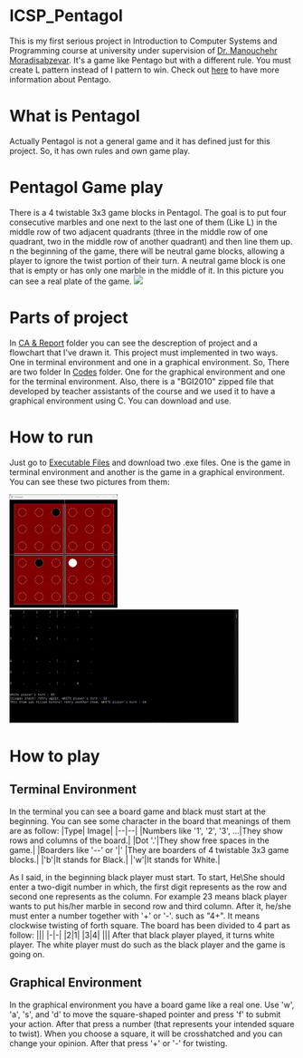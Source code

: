 

# ICSP_Pentagol
This is my first serious project in Introduction to Computer Systems and Programming course at university under supervision of [Dr. Manouchehr Moradisabzevar](https://ece.ut.ac.ir/en/~moradih). It's a game like Pentago but with a different rule. You must create L pattern instead of I pattern to win. Check out [here](https://www.ultraboardgames.com/pentago/game-rules.php) to have more information about Pentago.
# What is Pentagol
Actually Pentagol is not a general game and it has defined just for this project. So, it has own rules and own game play.
# Pentagol Game play
There is a 4 twistable 3x3 game blocks in Pentagol. The goal is to put four consecutive marbles and one next to the last one of them (Like L) in the middle row of two adjacent quadrants (three in the middle row of one quadrant, two in the middle row of another quadrant) and then line them up. n the beginning of the game, there will be neutral game blocks, allowing a player to ignore the twist portion of their turn. A neutral game block is one that is empty or has only one marble in the middle of it.
In this picture you can see a real plate of the game.
<img src="https://www.ultraboardgames.com/pentago/gfx/game32.jpg" width="400"/>
# Parts of project
In [CA & Report](https://github.com/mahdimoeini8102/ICSP_Pentagol/tree/main/CA%20%26%20Report) folder you can see the descreption of project and a flowchart that I've drawn it. This project must implemented in two ways. One in terminal environment and one in a graphical environment. So, There are two folder In [Codes](https://github.com/mahdimoeini8102/ICSP_Pentagol/tree/main/Codes) folder. One for the graphical environment and one for the terminal environment.
Also, there is a "BGI2010" zipped file that developed by teacher assistants of the course and we used it to have a graphical environment using C. You can download and use.
# How to run
Just go to [Executable Files](https://github.com/mahdimoeini8102/ICSP_Pentagol/tree/main/Executable%20Files) and download two .exe files. One is the game in terminal environment and another is the game in a graphical environment. You can see these two pictures from them:

<img src="/Images/Graphical Environment.png" height="200"/>
<img src="/Images/Terminal Environment.png" height="200"/>

# How to play
## Terminal Environment
In the terminal you can see a board game and black must start at the beginning. You can see some character in the board that meanings of them are as follow:
|Type| Image|
|--|--|
|Numbers like '1', '2', '3', ...|They show rows and columns of the board.|
|Dot '.'|They show free spaces in the game.|
|Boarders like '--' or '\|' |They are boarders of 4 twistable 3x3 game blocks.|
|'b'|It stands for Black.|
|'w'|It stands for White.|

As I said, in the beginning black player must start. To start, He\She should enter a two-digit number in which, the first digit represents as the row and second one represents as the column. For example 23 means black player wants to put his/her marble in second row and third column. After it, he/she must enter a number together with '+' or '-'. such as "4+". It means clockwise twisting of forth square. The board has been divided to 4 part as follow:
|||
|-|-|
|2|1|
|3|4|
|||
After that black player played, it turns white player. The white player must do such as the black player and the game is going on. 

## Graphical Environment
In the graphical environment you have a board game like a real one. Use 'w', 'a', 's', and 'd' to move the square-shaped pointer and press 'f' to submit your action. After that press a number (that represents your intended square to twist). When you choose a square, it will be crosshatched and you can change your opinion. After that press '+' or '-' for twisting.
